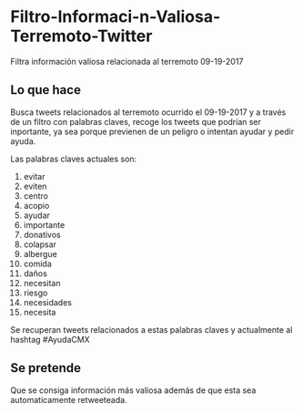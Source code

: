 # Filtro-Informaci-n-Valiosa-Terremoto-Twitter
Filtra información valiosa relacionada al terremoto 09-19-2017

## Lo que hace
Busca tweets relacionados al terremoto ocurrido el 09-19-2017 y a través de un filtro con palabras claves, recoge los
tweets que podrían ser inportante, ya sea porque previenen de un peligro o intentan ayudar y pedir ayuda.
 
Las palabras claves actuales son:
1. evitar
2. eviten
3. centro
4. acopio
5. ayudar
6. importante
7. donativos
8. colapsar
9. albergue
10. comida
11. daños
12. necesitan
13. riesgo
14. necesidades
15. necesita


Se recuperan tweets relacionados a estas palabras claves y actualmente al hashtag #AyudaCMX

## Se pretende

Que se consiga información más valiosa además de que esta sea automaticamente retweeteada.



